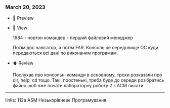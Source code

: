 
### March 20, 2023

- 👀 Preview
- 🧠 View
    
    1984 - нортон командер - перший файловий менеджер
    
    Потім дос навігатор, а потім FAR. Консоль це середовище ОС куди передаються всі дані по виконаним програмам. 
    
- 🫀 Review
    
    Послухав про консольні команди в основному, трохи розказали про dir, help, cd тощо. Такі, простенькі, треба буде до середи розібратись файно шоб вже почати лабораторну роботу 2 з АСМ писати
    



---

links: 112a ASM Низькорівневе Програмування

